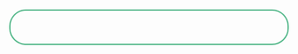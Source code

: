 <div id="jinrishici-sentence">
</div>

<script>
  import {onMounted } from 'vue';
  import {load} from 'jinrishici'
  const loadSentence = function() {
    load(result => {
      let shici = result.data;
      document.querySelector('#jinrishici-sentence').innerHTML = shici.content;
    }, err => {
      shici = `获取诗词失败, ${err}`
    })
  }
  onMounted(()=>{
    loadSentence();
  })
</script>

<style>
  #jinrishici-sentence{
    margin: 50% auto;
    border: 2px solid #3faf7c;
    height: 60px;
    border-radius: 30px;
    text-align: center;
    line-height: 60px;
    font-size: 20px;
  }
</style>